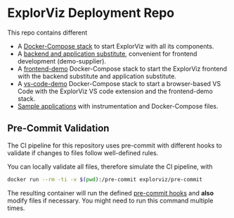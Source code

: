 # ExplorViz Deployment Repo

This repo contains different

- A [Docker-Compose stack](/docker) to start ExplorViz with all its components.
- A [backend and application substitute](/demo-supplier), convenient for frontend development (demo-supplier).
- A [frontend-demo](/frontend-demo) Docker-Compose stack to start the ExplorViz frontend with the backend substitute and application substitute.
- A [vs-code-demo](/vs-code-demo) Docker-Compose stack to start a browser-based VS Code with the ExplorViz VS code extension and the frontend-demo stack.
- [Sample applications](/example-applications) with instrumentation and Docker-Compose files.

## Pre-Commit Validation

The CI pipeline for this repository uses pre-commit with different hooks to validate if changes to files follow well-defined rules.

You can locally validate all files, therefore simulate the CI pipeline, with

```sh
docker run --rm -ti -v $(pwd):/pre-commit explorviz/pre-commit
```

The resulting container will run the defined [pre-commit hooks](/.pre-commit-config.yaml) and **also** modify files if necessary. You might need to run this command multiple times.
